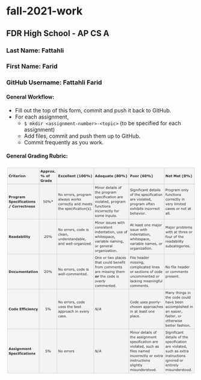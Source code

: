 # fall-2021-work
## FDR High School - AP CS A

### Last Name: Fattahli
### First Name: Farid
### GitHub Username: Fattahli Farid


#### General Workflow:
* Fill out the top of this form, commit and push it back to GitHub.
* For each assignment,
  * `$ mkdir <assignment-number>-<topic>` (to be specified for each assignment)
  * Add files, commit and push them up to GitHub.
  * Commit frequently as you work.

#### General Grading Rubric:
![rubric](rubric.png)
